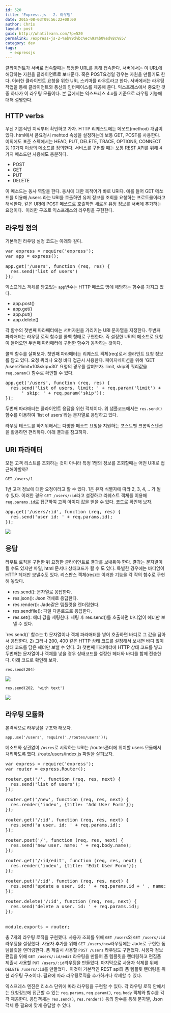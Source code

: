 ```yaml
---
id: 520
title: 'Express.js - 2. 라우팅'
date: 2015-08-03T09:56:22+00:00
author: Chris
layout: post
guid: http://whatilearn.com/?p=520
permalink: /express-js-2-%eb%9d%bc%ec%9a%b0%ed%8c%85/
category: dev
tags:
  - expressjs
---
```

클라이언트가 서버로 접속할때는 특정한 URL를 통해 접속한다. 서버에서는 이 URL에 해당하는 자원을 클라이언트로 보내준다. 혹은 POST요청일 경우는 자원을 만들기도 한다. 이러한 클라이언트 요청을 위한 URL 스키마를 라우트라고 한다. 서버에서는 라우팅 작업을 통해 클라이언트와 통신의 인터페이스를 제공해 준다. 익스프레스에서 중요한 것 중 하나가 이 라우팅 모듈이다. 본 글에서는 익스프레스 4.x를 기준으로 라우팅 기능에 대해 설명한다.


## HTTP verbs

우선 기본적인 지식부터 확인하고 가자. HTTP 리퀘스트에는 메쏘드(method) 개념이 있다. html에서 폼요청시 mehtod 속성을 설정하는데 보통 GET, POST를 사용한다. 이외에도 표준 스펙에서는 HEAD, PUT, DELETE, TRACE, OPTIONS, CONNECT 등 10가지 이상의 메소드를 정의한다. 서비스를 구현할 때는 보통 REST API를 위해 4가지 메소드만 사용해도 충분하다.

- POST
- GET
- PUT
- DELETE

이 메소드는 동사 역할을 한다. 동사에 대한 목적어가 바로 URI다. 예를 들어 GET 메쏘드를 이용해 /users 라는 URI를 호출하면 유저 정보를 조회를 요청하는 프로토콜이라고 해석한다. 같은 URI에 POST 메쏘드로 호출하면 새로운 유정 정보를 서버에 추가하는 요청이다.  이러한 구조로 익스프레스의 라우팅을 구현한다.


## 라우팅 정의

기본적인 라우팅 설정 코드는 아래와 같다.
<pre class="lang:js decode:true">var express = require('express');
var app = express();

app.get('/users', function (req, res) {
  res.send('list of users')
});</pre>
익스프레스 객체를 담고있는 `app`변수는 HTTP 메쏘드 명에 해당하는 함수를 가지고 있다.

- app.post()
- app.get()
- app.put()
- app.delete()

각 함수의 첫번째 파라매터에는 서버자원을 가리키는 URI 문자열을 지정한다. 두번째 파라매터는 라우팅 로직 함수를 콜백 형태로 구현한다. 즉 설정한 URI의 메소드로 요청이 들어오면 두번째 파라매터에 구현한 함수가 동작하는 것이다.

콜백 함수를 살펴보자. 첫번째 파라매터는 리퀘스트 객체(req)로서 클라언트 요청 정보를 담고 있다. 요청 쿼리나 요청 바디 접근시 사용한다. 페이지네이션을 위해 'GET /users?limit=10&amp;skip=30' 요청의 경우를 살펴보자. limit, skip의 쿼리값을 `req.param()` 함수로 확인할 수 있다.
<pre class="lang:default decode:true">app.get('/users', function (req, res) {
  res.send('list of users. limit: ' + req.param('limit') +
      ' skip: ' + req.param('skip'));
});</pre>
두번째 파라매터는 클라이언트 응답을 위한 객체이다. 위 샘플코드에서는 `res.send()` 함수를 이용하여 'list of users'라는 문자열로 응답하고 있다.

라우팅 테스트를 하기위해서는 다양한 메소드 요청을 지원하는 포스트맨 크롬익스텐션을 활용하면 편리하다. 아래 결과를 참고하자.




## URI 파라메터

모든 고객 리스트를 조회하는 것이 아니라 특정 1명의 정보를 조회할때는 어떤 URI로 접근해야할까?

`GET /users/1`

1번 고객 정보에 대한 요청이라고 할 수 있다. 1은 유저 식별자에 따라 2, 3, 4, .. 가 될 수 있다. 이러한 경우 `GET /users/:id`라고 설정하고 리퀘스트 객체를 이용해 `req.params.id`로 접근하여 고객 아이디 값을 얻을 수 있다. 코드로 확인해 보자.
<pre class="lang:default decode:true">app.get('/users/:id', function (req, res) {
  res.send('user id: ' + req.params.id); 
});
</pre>

![](/assets/imgs/2015/express3.png)


## 응답

라우트 로직을 구현한 뒤 요청한 클라이언트로 결과를 보내줘야 한다. 결과는 문자열이 될 수도 있지만 파일, html 문서나 상태코드가 될 수 도 있다. 특별한 경우에는 바디없이 HTTP 헤더만 보낼수도 있다. 리스판스 객체(res)는 이러한 기능을 각 각의 함수로 구현해 놓았다.
<ul>
	<li>res.send(): 문자열로 응답한다.</li>
	<li>res.json(): Json 객체로 응답한다.</li>
	<li>res.render(): Jade같은 템플릿을 렌더링한다.</li>
	<li>res.sendfile(): 파일 다운로드로 응답한다.</li>
	<li>res.set(): 헤더 값을 세팅한다. 세팅 후 res.send()를 호출하면 바디없이 헤더만 보낼 수 있다.</li>
</ul>
`res.send()` 함수는 1) 문자열이나 객체 파라매터를 넣어 호출하면 바디로 그 값을 담아서 응답한다. 2) 그러나 200, 400 같은 HTTP 상태 코드를 설정해서 보내면 바디 없이 상태 코드를 담은 헤더만 보낼 수 있다. 3) 첫번째 파라메터에 HTTP 상태 코드를 넣고 두번째는 문자열이나 객체를 넣을 경우 상태코드를 설정한 헤더와 바디를 함께 전송한다. 아래 코드로 확인해 보자.

`res.send(204)`

![](/assets/imgs/2015/express4.png)

`res.send(202, 'with text')`

![](/assets/imgs/2015/express5.png)


## 라우팅 모듈화

본격적으로 라우팅을 구조화 해보자.

`app.use('/users', require('./routes/users'));`

메소드와 상관없이 `/usres`로 시작하는 URI는 /routes폴더에 위치할 users 모듈에서 처리하도록 했다. /route/users/index.js 파일을 살펴보자.
<pre class="lang:js decode:true">var express = require('express');
var router = express.Router();

router.get('/', function (req, res, next) {
  res.send('list of users');
});

router.get('/new', function (req, res, next) {
  res.render('index', {title: 'Add User Form'});
});

router.get('/:id', function (req, res, next) {
  res.send('a user. id: ' + req.params.id);
});

router.post('/', function (req, res, next) {
  res.send('new user. name: ' + req.body.name);
});

router.get('/:id/edit', function (req, res, next) {
  res.render('index', {title: 'Edit User Form'});
});

router.put('/:id', function (req, res, next) {
  res.send('update a user. id: ' + req.params.id + ' , name: ' + req.body.name);
});

router.delete('/:id', function (req, res, next) {
  res.send('delete a user. id: ' + req.params.id);
});


module.exports = router;
</pre>
총 7개의 라우팅 로직을 구현했다. 사용자 조회를 위해 `GET /users`와 `GET /users/:id ` 라우팅을 설정했다. 사용자 추가를 위해 `GET /users/new`라우팅에는 Jade로 구현한 폼 템플릿을 렌더링한다. 폼 제출시 사용할 `POST /users` 라우팅도 구현했다. 사용자 정보 편집을 위해 `GET /users/:id/edit` 라우팅을 만들어 폼 템플릿을 렌더링하고 편집폼 제출시 사용할 `PUT /users/:id`라우팅을 만들었다. 마지막으로 사용자 삭제를 위해 `DELETE /users/:id`를 만들었다.  이것이 기본적인 REST api와 폼 템플릿 렌더링을 위한 라우팅 구조이다. 필요에 따라 라우팅로직을 추가하거나 삭제할 수 있다.

익스프레스 엔진은 리소스 단위에 따라 라우팅을 구현할 수 있다. 각 라우팅 로직 안에서는 요청정보에 접근할 수 있는 `req.params`, `req.param()`, `req.body` 객체와 함수를 각각 제공한다. 응답객체는 `res.send()`, `res.render()` 등의 함수를 통해 문자열, Json객체 등 필요에 맞게 응답할 수 있다.